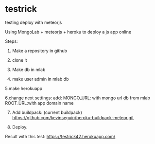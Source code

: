 # testrick
testing deploy with meteorjs


Using MongoLab + meteorjs + heroku to deploy a js app online

Steps:

1. Make a repository in github
2. clone it 

3. Make db in mlab
4. make user admin in mlab db

5.make herokuapp

6.change next settings:
  add:
     MONGO_URL: with mongo url db from mlab
     ROOT_URL:with app domain name
     
7. Add buildpack: (current buildpack) https://github.com/kevinseguin/heroku-buildpack-meteor.git

8. Deploy.


Result with this test: https://testrick42.herokuapp.com/
